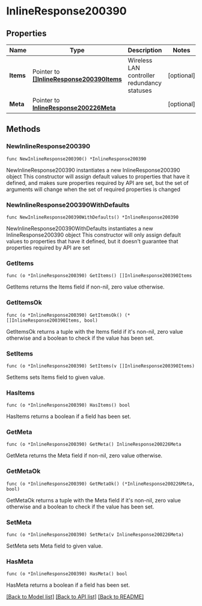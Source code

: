 # InlineResponse200390

## Properties

Name | Type | Description | Notes
------------ | ------------- | ------------- | -------------
**Items** | Pointer to [**[]InlineResponse200390Items**](InlineResponse200390Items.md) | Wireless LAN controller redundancy statuses | [optional] 
**Meta** | Pointer to [**InlineResponse200226Meta**](InlineResponse200226Meta.md) |  | [optional] 

## Methods

### NewInlineResponse200390

`func NewInlineResponse200390() *InlineResponse200390`

NewInlineResponse200390 instantiates a new InlineResponse200390 object
This constructor will assign default values to properties that have it defined,
and makes sure properties required by API are set, but the set of arguments
will change when the set of required properties is changed

### NewInlineResponse200390WithDefaults

`func NewInlineResponse200390WithDefaults() *InlineResponse200390`

NewInlineResponse200390WithDefaults instantiates a new InlineResponse200390 object
This constructor will only assign default values to properties that have it defined,
but it doesn't guarantee that properties required by API are set

### GetItems

`func (o *InlineResponse200390) GetItems() []InlineResponse200390Items`

GetItems returns the Items field if non-nil, zero value otherwise.

### GetItemsOk

`func (o *InlineResponse200390) GetItemsOk() (*[]InlineResponse200390Items, bool)`

GetItemsOk returns a tuple with the Items field if it's non-nil, zero value otherwise
and a boolean to check if the value has been set.

### SetItems

`func (o *InlineResponse200390) SetItems(v []InlineResponse200390Items)`

SetItems sets Items field to given value.

### HasItems

`func (o *InlineResponse200390) HasItems() bool`

HasItems returns a boolean if a field has been set.

### GetMeta

`func (o *InlineResponse200390) GetMeta() InlineResponse200226Meta`

GetMeta returns the Meta field if non-nil, zero value otherwise.

### GetMetaOk

`func (o *InlineResponse200390) GetMetaOk() (*InlineResponse200226Meta, bool)`

GetMetaOk returns a tuple with the Meta field if it's non-nil, zero value otherwise
and a boolean to check if the value has been set.

### SetMeta

`func (o *InlineResponse200390) SetMeta(v InlineResponse200226Meta)`

SetMeta sets Meta field to given value.

### HasMeta

`func (o *InlineResponse200390) HasMeta() bool`

HasMeta returns a boolean if a field has been set.


[[Back to Model list]](../README.md#documentation-for-models) [[Back to API list]](../README.md#documentation-for-api-endpoints) [[Back to README]](../README.md)


